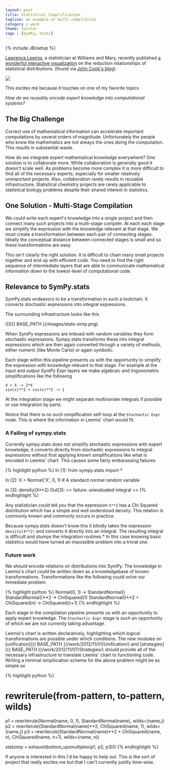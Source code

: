 ```yaml
---
layout: post
title: Statistical Simplification
tagline: an example of multi-compilation
category : work
theme: twitter
tags : [SymPy, Stats]
---
```

{% include JB/setup %}

[Lawrence Leemis](), a statistician at Williams and Mary, recently published [a wonderful interactive visualization](http://www.math.wm.edu/~leemis/chart/UDR/UDR.html) on the reduction relationships of statistical distributions. (found via [John Cook's blog](http://www.johndcook.com/blog/2012/12/10/extended-distribution-chart/))

[![](http://www.johndcook.com/leemis.png)](http://www.math.wm.edu/~leemis/chart/UDR/UDR.html)

This excites me because it touches on one of my favorite topics

*How do we reusably encode expert knowledge into computational systems?*

The Big Challenge
-----------------

Correct use of mathematical information can accelerate important computations by several orders of magnitude.  Unfortunately the people who know the mathematics are not always the ones doing the computation.  This results in substantial waste.

How do we integrate expert mathematical knowledge everywhere?  One solution is to collaborate more.  While collaboration is generally good it doesn't scale well.  As problems become more complex it is more difficult to find all of the necessary experts, especially for smaller relatively unimportant projects.  Also, collaboration rarely results in reusable infrastructure.  Statistical chemistry projects are rarely applicable to statistical biology problems despite their shared interest in statistics.

One Solution - Multi-Stage Compilation
--------------------------------------

We could write each expert's knowledge into a single project and then connect many such projects into a multi-stage compiler.  At each each stage we simplify the expression with the knowledge relevant at that stage.  We must create a transformation between each pair of connecting stages.  Ideally the conceptual distance between connected stages is small and so these transformations are easy.

This isn't clearly the right solution.  It is difficult to chain many small projects together and end up with efficient code.  You need to find the right sequence of intermediate layers that are able to communicate mathematical information down to the lowest-level of computational code.

Relevance to SymPy.stats
------------------------

SymPy.stats endeavors to be a transformation in such a toolchain.  It converts stochastic expressions into integral expressions.

The surrounding infrastructure looks like this

![]({{ BASE_PATH }}/images/stats-simp.png)

When SymPy expressions are imbued with random variables they form stochastic expressions.  Sympy.stats transforms these into integral expressions which are then again converted through a variety of methods, either numeric (like Monte Carlo) or again symbolic.

Each stage within this pipeline presents us with the opportunity to simplify the expression with knowledge relevant to that stage.  For example at the input and output SymPy Expr layers we make algebraic and trigonometric simplifications like the following

    X + X -> 2*X
    sin(x)**2 + cos(x)**2 -> 1

At the integration stage we might separate multivariate integrals if possible or use integration by parts.

Notice that there is no such simplification self-loop at the `Stochastic Expr` node.  This is where the information in Leemis' chart would fit.

### A Failing of sympy.stats

Currently sympy.stats does not simplify stochastic expressions with expert knowledge; it converts directly from stochastic expressions to integral expressions without first applying known simplifications like what is encoded in Leemis' chart.  This causes some fairly embarassing failures

{% highlight python %}
In [1]: from sympy.stats import *

In [2]: X = Normal('X', 0, 1)  # A standard normal random variable

In [3]: density(X**2)
Out[3]:
<< failure: unevaluated integral >>
{% endhighlight %}

Any statistician could tell you that the expression `X**2` has a Chi Squared distribution which has a simple and well understood density.  This relation is commonly known and commonly occurs in practice.

Because sympy.stats doesn't know this it blindly takes the expression `density(X**2)` and converts it directly into an integral.  The resulting integral is difficult and stumps the integration routines.\*  In this case knowing basic statistics would have turned an impossible problem into a trivial one.

### Future work

We should encode relations on distributions into SymPy. The knowledge in Leemis's chart could be written down as a knowledgebase of known transformations.  Transformations like the following could solve our immediate problem.

{% highlight python %}
Normal(0, 1) -> StandardNormal()
StandardNormal()**2 -> ChiSquared(1)
StandardNormal()**2 + ChiSquared(n) -> ChiSquared(n+1)
{% endhighlight %}

Each stage in the compilation pipeline presents us with an opportunity to apply expert knowledge.  The `Stochastic Expr` stage is such an opportunity of which we are not currently taking advantage.

Leemis's chart is written declaratively, highlighting which logical transformations are possible under which conditions.  The new modules on
[unification]({{ BASE_PATH }}/work/2012/11/01/Unification/)
and
[strategies]({{ BASE_PATH }}/work/2012/11/07/Strategies/)
should provide all of the necessary infrastructure to translate Leemis' chart to functioning code.  Writing a minimal simpliication scheme for the above problem might be as simple as

{% highlight python %}
#    rewriterule(from-pattern, to-pattern, wilds)
p1 = rewriterule(Normal(name, 0, 1), StandardNormal(name), wilds=(name,))
p2 = rewriterule(StandardNormal(name)**2, ChiSquared(name, 1), wilds=(name,))
p3 = rewriterule(StandardNormal(name)**2 + ChiSquared(name, n),
                 ChiSquared(name, n+1), wilds=(name, n))

statsimp = exhaust(bottom_up(multiplex(p1, p2, p3)))
{% endhighlight %}

If anyone is interested in this I'd be happy to help out.  This is the sort of project that really excites me but that I can't currently justify time-wise.
